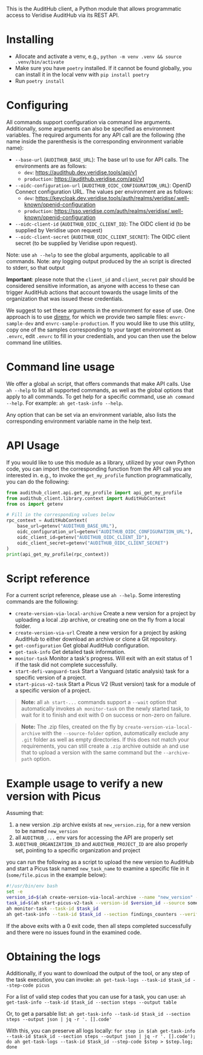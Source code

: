 This is the AuditHub client, a Python module that allows programmatic access to Veridise AuditHub via its REST API.

# Installing
- Allocate and activate a venv, e.g., `python -m venv .venv && source .venv/bin/activate`
- Make sure you have `poetry` installed. If it cannot be found globally, you can install it in the local venv with `pip install poetry`
- Run `poetry install`

# Configuring
All commands support configuration via command line arguments. Additionally, some arguments can also be specified as environment variables.
The required arguments for any API call are the following (the name inside the parenthesis is the corresponding environment variable name):
- `--base-url` (`AUDITHUB_BASE_URL`): The base url to use for API calls. The environments are as follows:
  - `dev`: https://audithub.dev.veridise.tools/api/v1
  - `production`: https://audithub.veridise.com/api/v1
- `--oidc-configuration-url` (`AUDITHUB_OIDC_CONFIGURATION_URL`): OpenID Connect configuration URL. The values per environment are as follows:
  - `dev`: https://keycloak.dev.veridise.tools/auth/realms/veridise/.well-known/openid-configuration
  - `production`: https://sso.veridise.com/auth/realms/veridise/.well-known/openid-configuration
- `--oidc-client-id` (`AUDITHUB_OIDC_CLIENT_ID`): The OIDC client id (to be supplied by Veridise upon request)
- `--oidc-client-secret` (`AUDITHUB_OIDC_CLIENT_SECRET`): The OIDC client secret (to be supplied by Veridise upon request). 

Note: use `ah --help` to see the global arguments, applicable to all commands.
Note: any logging output produced by the `ah` script is directed to stderr, so that output 

**Important**: please note that the `client_id` and `client_secret` pair should be considered sensitive information, as anyone with access to these can trigger AuditHub actions that account towards the usage limits of the organization that was issued these credentials.

We suggest to set these arguments in the environment for ease of use. 
One approach is to use [direnv](https://direnv.net), for which we provide two sample files: `envrc-sample-dev` and `envrc-sample-production`. 
If you would like to use this utility, copy one of the samples corresponding to your target environment as `.envrc`, edit `.envrc` to fill in your credentials, and you can then use the below command line utilities.

# Command line usage
We offer a global `ah` script, that offers commands that make API calls. 
Use `ah --help` to list all supported commands, as well as the global options that apply to all commands.
To get help for a specific command, use `ah command --help`. For example: `ah get-task-info --help`.

Any option that can be set via an environment variable, also lists the corresponding environment variable name in the help text.


# API Usage
If you would like to use this module as a library, utilized by your own Python code, you can import the corresponding function from the API call you are interested in. 
e.g., to invoke the `get_my_profile` function programmatically, you can do the following:
```python
from audithub_client.api.get_my_profile import api_get_my_profile
from audithub_client.library.context import AuditHubContext
from os import getenv

# Fill in the corresponding values below
rpc_context = AuditHubContext(
    base_url=getenv("AUDITHUB_BASE_URL"), 
    oidc_configuration_url=getenv("AUDITHUB_OIDC_CONFIGURATION_URL"), 
    oidc_client_id=getenv("AUDITHUB_OIDC_CLIENT_ID"), 
    oidc_client_secret=getenv("AUDITHUB_OIDC_CLIENT_SECRET")
)
print(api_get_my_profile(rpc_context))
```

# Script reference
For a current script reference, please use `ah --help`. 
Some interesting commands are the following:
  - `create-version-via-local-archive`  Create a new version for a project by uploading a local .zip archive, or creating one on the fly from a local folder.
  - `create-version-via-url`            Create a new version for a project by asking AuditHub to either download an archive or clone a Git repository.
  - `get-configuration`                 Get global AuditHub configuration.
  - `get-task-info`                     Get detailed task information.
  - `monitor-task`                      Monitor a task's progress. Will exit with an exit status of 1 if the task did not complete successfully.
  - `start-defi-vanguard-task`          Start a Vanguard (static analysis) task for a specific version of a project.
  - `start-picus-v2-task`               Start a Picus V2 (Rust version) task for a module of a specific version of a project.

> **Note:** all `ah start-...` commands support a `--wait` option that automatically invokes `ah monitor-task` on the newly started task, to wait for it to finish and exit with 0 on success or non-zero on failure.

> **Note:** The .zip files, created on the fly by `create-version-via-local-archive` with the `--source-folder` option, automatically exclude any `.git` folder as well as empty directories. If this does not match your requirements, you can still create a `.zip` archive outside `ah` and use that to upload a version with the same command but the `--archive-path` option.

# Example usage to verify a new version with Picus

Assuming that:
  1. a new version .zip archive exists at `new_version.zip`, for a new version to be named `new_version`
  2. all `AUDITHUB_...` env vars for accessing the API are properly set
  3. `AUDITHUB_ORGANIZATION_ID` and `AUDITHUB_PROJECT_ID` are also properly set, pointing to a specific organization and project

you can run the following as a script to upload the new version to AuditHub and start a Picus task named `new_task_name` to examine a specific file in it (`some/file.picus` in the example below):
```bash
#!/usr/bin/env bash
set -e
version_id=$(ah create-version-via-local-archive --name "new_version" --archive-path new_version.zip)
task_id=$(ah start-picus-v2-task --version-id $version_id --source some/file.picus)
ah monitor-task --task-id $task_id
ah get-task-info --task-id $task_id --section findings_counters --verify
```
If the above exits with a 0 exit code, then all steps completed successfully and there were no issues found in the examined code.

# Obtaining the logs

Additionally, if you want to download the output of the tool, or any step of the task execution, you can invoke:
`ah get-task-logs --task-id $task_id --step-code picus`

For a list of valid step codes that you can use for a task, you can use:
`ah get-task-info --task-id $task_id --section steps --output table`

Or, to get a parsable list:
`ah get-task-info --task-id $task_id --section steps --output json | jq -r '. [].code'`

With this, you can preserve all logs locally:
`for step in $(ah get-task-info --task-id $task_id --section steps --output json | jq -r '. [].code'); do ah get-task-logs --task-id $task_id --step-code $step > $step.log; done`
